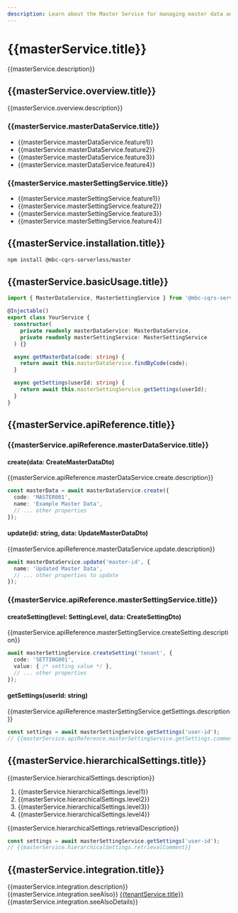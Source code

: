```yaml
---
description: Learn about the Master Service for managing master data and settings in a multi-tenant environment.
---
```


# {{masterService.title}}

{{masterService.description}}

## {{masterService.overview.title}}

{{masterService.overview.description}}

### {{masterService.masterDataService.title}}
- {{masterService.masterDataService.feature1}}
- {{masterService.masterDataService.feature2}}
- {{masterService.masterDataService.feature3}}
- {{masterService.masterDataService.feature4}}

### {{masterService.masterSettingService.title}}
- {{masterService.masterSettingService.feature1}}
- {{masterService.masterSettingService.feature2}}
- {{masterService.masterSettingService.feature3}}
- {{masterService.masterSettingService.feature4}}

## {{masterService.installation.title}}

```bash
npm install @mbc-cqrs-serverless/master
```

## {{masterService.basicUsage.title}}

```typescript
import { MasterDataService, MasterSettingService } from '@mbc-cqrs-serverless/master';

@Injectable()
export class YourService {
  constructor(
    private readonly masterDataService: MasterDataService,
    private readonly masterSettingService: MasterSettingService
  ) {}

  async getMasterData(code: string) {
    return await this.masterDataService.findByCode(code);
  }

  async getSettings(userId: string) {
    return await this.masterSettingService.getSettings(userId);
  }
}
```

## {{masterService.apiReference.title}}

### {{masterService.apiReference.masterDataService.title}}

#### create(data: CreateMasterDataDto)

{{masterService.apiReference.masterDataService.create.description}}

```typescript
const masterData = await masterDataService.create({
  code: 'MASTER001',
  name: 'Example Master Data',
  // ... other properties
});
```

#### update(id: string, data: UpdateMasterDataDto)

{{masterService.apiReference.masterDataService.update.description}}

```typescript
await masterDataService.update('master-id', {
  name: 'Updated Master Data',
  // ... other properties to update
});
```

### {{masterService.apiReference.masterSettingService.title}}

#### createSetting(level: SettingLevel, data: CreateSettingDto)

{{masterService.apiReference.masterSettingService.createSetting.description}}

```typescript
await masterSettingService.createSetting('tenant', {
  code: 'SETTING001',
  value: { /* setting value */ },
  // ... other properties
});
```

#### getSettings(userId: string)

{{masterService.apiReference.masterSettingService.getSettings.description}}

```typescript
const settings = await masterSettingService.getSettings('user-id');
// {{masterService.apiReference.masterSettingService.getSettings.comment}}
```

## {{masterService.hierarchicalSettings.title}}

{{masterService.hierarchicalSettings.description}}

1. {{masterService.hierarchicalSettings.level1}}
2. {{masterService.hierarchicalSettings.level2}}
3. {{masterService.hierarchicalSettings.level3}}
4. {{masterService.hierarchicalSettings.level4}}

{{masterService.hierarchicalSettings.retrievalDescription}}

```typescript
const settings = await masterSettingService.getSettings('user-id');
// {{masterService.hierarchicalSettings.retrievalComment}}
```

## {{masterService.integration.title}}

{{masterService.integration.description}} {{masterService.integration.seeAlso}} [{{tenantService.title}}](./tenant-service.md) {{masterService.integration.seeAlsoDetails}}
